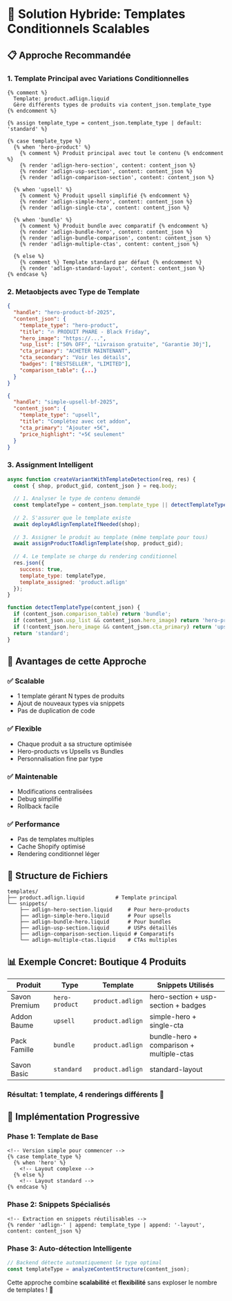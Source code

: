 # 🎯 Solution Hybride: Templates Conditionnels Scalables

## 📋 Approche Recommandée

### 1. **Template Principal avec Variations Conditionnelles**

```liquid
{% comment %} 
  Template: product.adlign.liquid
  Gère différents types de produits via content_json.template_type
{% endcomment %}

{% assign template_type = content_json.template_type | default: 'standard' %}

{% case template_type %}
  {% when 'hero-product' %}
    {% comment %} Produit principal avec tout le contenu {% endcomment %}
    {% render 'adlign-hero-section', content: content_json %}
    {% render 'adlign-usp-section', content: content_json %}
    {% render 'adlign-comparison-section', content: content_json %}
    
  {% when 'upsell' %}
    {% comment %} Produit upsell simplifié {% endcomment %}
    {% render 'adlign-simple-hero', content: content_json %}
    {% render 'adlign-single-cta', content: content_json %}
    
  {% when 'bundle' %}
    {% comment %} Produit bundle avec comparatif {% endcomment %}
    {% render 'adlign-bundle-hero', content: content_json %}
    {% render 'adlign-bundle-comparison', content: content_json %}
    {% render 'adlign-multiple-ctas', content: content_json %}
    
  {% else %}
    {% comment %} Template standard par défaut {% endcomment %}
    {% render 'adlign-standard-layout', content: content_json %}
{% endcase %}
```

### 2. **Metaobjects avec Type de Template**

```json
{
  "handle": "hero-product-bf-2025",
  "content_json": {
    "template_type": "hero-product",
    "title": "🔥 PRODUIT PHARE - Black Friday",
    "hero_image": "https://...",
    "usp_list": ["50% OFF", "Livraison gratuite", "Garantie 30j"],
    "cta_primary": "ACHETER MAINTENANT",
    "cta_secondary": "Voir les détails",
    "badges": ["BESTSELLER", "LIMITED"],
    "comparison_table": {...}
  }
}
```

```json
{
  "handle": "simple-upsell-bf-2025", 
  "content_json": {
    "template_type": "upsell",
    "title": "Complétez avec cet addon",
    "cta_primary": "Ajouter +5€",
    "price_highlight": "+5€ seulement"
  }
}
```

### 3. **Assignment Intelligent**

```javascript
async function createVariantWithTemplateDetection(req, res) {
  const { shop, product_gid, content_json } = req.body;
  
  // 1. Analyser le type de contenu demandé
  const templateType = content_json.template_type || detectTemplateType(content_json);
  
  // 2. S'assurer que le template existe
  await deployAdlignTemplateIfNeeded(shop);
  
  // 3. Assigner le produit au template (même template pour tous)
  await assignProductToAdlignTemplate(shop, product_gid);
  
  // 4. Le template se charge du rendering conditionnel
  res.json({ 
    success: true, 
    template_type: templateType,
    template_assigned: 'product.adlign' 
  });
}

function detectTemplateType(content_json) {
  if (content_json.comparison_table) return 'bundle';
  if (content_json.usp_list && content_json.hero_image) return 'hero-product'; 
  if (!content_json.hero_image && content_json.cta_primary) return 'upsell';
  return 'standard';
}
```

## 🔄 **Avantages de cette Approche**

### ✅ **Scalable**
- 1 template gérant N types de produits
- Ajout de nouveaux types via snippets
- Pas de duplication de code

### ✅ **Flexible** 
- Chaque produit a sa structure optimisée
- Hero-products vs Upsells vs Bundles
- Personnalisation fine par type

### ✅ **Maintenable**
- Modifications centralisées
- Debug simplifié 
- Rollback facile

### ✅ **Performance**
- Pas de templates multiples
- Cache Shopify optimisé
- Rendering conditionnel léger

## 🎯 **Structure de Fichiers**

```
templates/
├── product.adlign.liquid          # Template principal
└── snippets/
    ├── adlign-hero-section.liquid     # Pour hero-products
    ├── adlign-simple-hero.liquid      # Pour upsells  
    ├── adlign-bundle-hero.liquid      # Pour bundles
    ├── adlign-usp-section.liquid      # USPs détaillés
    ├── adlign-comparison-section.liquid # Comparatifs
    └── adlign-multiple-ctas.liquid    # CTAs multiples
```

## 📊 **Exemple Concret: Boutique 4 Produits**

| Produit | Type | Template | Snippets Utilisés |
|---------|------|----------|-------------------|
| Savon Premium | `hero-product` | `product.adlign` | hero-section + usp-section + badges |
| Addon Baume | `upsell` | `product.adlign` | simple-hero + single-cta |
| Pack Famille | `bundle` | `product.adlign` | bundle-hero + comparison + multiple-ctas |
| Savon Basic | `standard` | `product.adlign` | standard-layout |

### Résultat: **1 template, 4 renderings différents** 🎯

## 🚀 **Implémentation Progressive**

### Phase 1: Template de Base
```liquid
<!-- Version simple pour commencer -->
{% case template_type %}
  {% when 'hero' %}
    <!-- Layout complexe -->
  {% else %}
    <!-- Layout standard -->
{% endcase %}
```

### Phase 2: Snippets Spécialisés
```liquid
<!-- Extraction en snippets réutilisables -->
{% render 'adlign-' | append: template_type | append: '-layout', content: content_json %}
```

### Phase 3: Auto-détection Intelligente
```javascript
// Backend détecte automatiquement le type optimal
const templateType = analyzeContentStructure(content_json);
```

Cette approche combine **scalabilité** et **flexibilité** sans exploser le nombre de templates ! 🎯
